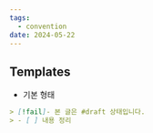 ```yaml
---
tags:
  - convention
date: 2024-05-22
---
```

## Templates

- 기본 형태

```markdown
> [!fail]- 본 글은 #draft 상태입니다.
> - [ ] 내용 정리
```